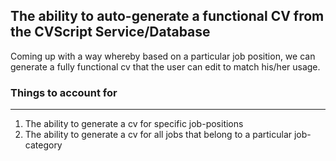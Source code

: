 ## The ability to auto-generate a functional CV from the CVScript Service/Database

Coming up with a way whereby based on a particular job position, we can generate a fully functional cv that the user can edit to match his/her usage.

### Things to account for
---
1. The ability to generate a cv for specific job-positions
2. The ability to generate a cv for all jobs that belong to a particular job-category